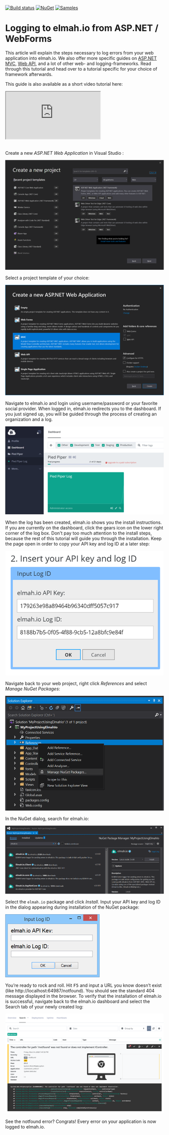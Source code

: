 [![Build status](https://github.com/elmahio/elmah.io/workflows/build/badge.svg)](https://github.com/elmahio/elmah.io/actions?query=workflow%3Abuild)
[![NuGet](https://img.shields.io/nuget/v/Elmah.Io.svg)](https://www.nuget.org/packages/Elmah.Io)
[![Samples](https://img.shields.io/badge/samples-3-brightgreen.svg)](https://github.com/elmahio/elmah.io/tree/master/samples)

# Logging to elmah.io from ASP.NET / WebForms

This article will explain the steps necessary to log errors from your web application into elmah.io. We also offer more specific guides on [ASP.NET MVC](/logging-to-elmah-io-from-aspnet-mvc), [Web API](/logging-to-elmah-io-from-web-api), and a lot of other web- and logging-frameworks. Read through this tutorial and head over to a tutorial specific for your choice of framework afterwards.

This guide is also available as a short video tutorial here:

<div class="embed-responsive embed-responsive-16by9">
  <iframe class="embed-responsive-item" src="https://www.youtube.com/embed/OeQG2PkSpSE?rel=0" allowfullscreen></iframe>
</div><br/>

Create a new *ASP.NET Web Application* in Visual Studio :

![Create ASP.NET Web Application](images/create_aspnetmvc_website.png)

Select a project template of your choice:

![Select Project Template](images/select_project_template.png)

Navigate to elmah.io and login using username/password or your favorite social provider. When logged in, elmah.io redirects you to the dashboard. If you just signed up, you will be guided through the process of creating an organization and a log.

![Create New Log](images/create_new_log.png)

When the log has been created, elmah.io shows you the install instructions. If you are currently on the dashboard, click the gears icon on the lower right corner of the log box. Don't pay too much attention to the install steps, because the rest of this tutorial will guide you through the installation. Keep the page open in order to copy your API key and log ID at a later step:

![Copy your log id](images/copy_log_id_dialog.png)

Navigate back to your web project, right click _References_ and select _Manage NuGet Packages_:

![Open Manage NuGet Packages](images/open_manage_nuget_packages.png)

In the NuGet dialog, search for elmah.io:

![Search for elmah.io](images/search_for_elmah_io.png)

Select the `elmah.io` package and click *Install*. Input your API key and log ID in the dialog appearing during installation of the NuGet package:

![Insert your log id](images/input_log_id.png)

You’re ready to rock and roll. Hit <kbd>F5</kbd> and input a URL you know doesn’t exist (like http://localhost:64987/notfound). You should see the standard 404 message displayed in the browser. To verify that the installation of elmah.io is successful, navigate back to the elmah.io dashboard and select the Search tab of your newly created log:

![Error Details](images/error_details.png)

See the notfound error? Congrats! Every error on your application is now logged to elmah.io.
